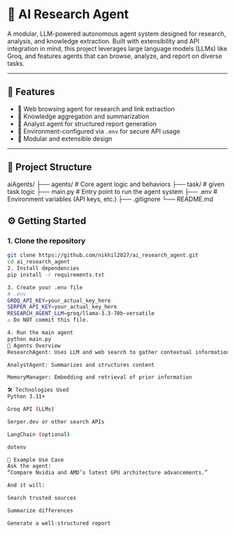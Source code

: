 # 🤖 AI Research Agent

A modular, LLM-powered autonomous agent system designed for research, analysis, and knowledge extraction. Built with extensibility and API integration in mind, this project leverages large language models (LLMs) like Groq, and features agents that can browse, analyze, and report on diverse tasks.

---

## 🚀 Features

- 🔎 Web browsing agent for research and link extraction
- 🧠 Knowledge aggregation and summarization
- 🧾 Analyst agent for structured report generation
- 📂 Environment-configured via `.env` for secure API usage
- 🧩 Modular and extensible design

---

## 📁 Project Structure

aiAgents/
├── agents/ # Core agent logic and behaviors
├── task/ # given task logic
├── main.py # Entry point to run the agent system
├── .env # Environment variables (API keys, etc.)
├── .gitignore
└── README.md

## ⚙️ Getting Started

### 1. Clone the repository

```bash
git clone https://github.com/nikhil2027/ai_research_agent.git
cd ai_research_agent
2. Install dependencies
pip install -r requirements.txt

3. Create your .env file
# .env
GROQ_API_KEY=your_actual_key_here
SERPER_API_KEY=your_actual_key_here
RESEARCH_AGENT_LLM=groq/llama-3.3-70b-versatile
⚠️ Do NOT commit this file.

4. Run the main agent
python main.py
🧠 Agents Overview
ResearchAgent: Uses LLM and web search to gather contextual information

AnalystAgent: Summarizes and structures content

MemoryManager: Embedding and retrieval of prior information

🛠️ Technologies Used
Python 3.11+

Groq API (LLMs)

Serper.dev or other search APIs

LangChain (optional)

dotenv

🧪 Example Use Case
Ask the agent:
“Compare Nvidia and AMD’s latest GPU architecture advancements.”

And it will:

Search trusted sources

Summarize differences

Generate a well-structured report
